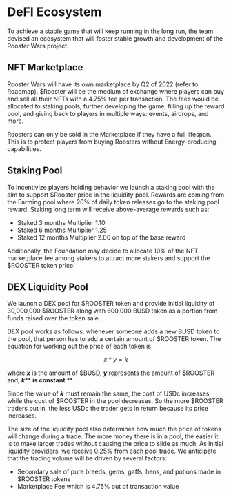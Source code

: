# DeFI Ecosystem

To achieve a stable game that will keep running in the long run, the team devised an ecosystem that will foster stable growth and development of the Rooster Wars project.

## NFT Marketplace

Rooster Wars will have its own marketplace by Q2 of 2022 (refer to Roadmap). $Rooster will be the medium of exchange where players can buy and sell all their NFTs with a 4.75% fee per transaction. The fees would be allocated to staking pools, further developing the game, filling up the reward pool, and giving back to players in multiple ways: events, airdrops, and more.&#x20;

Roosters can only be sold in the Marketplace if they have a full lifespan. This is to protect players from buying Roosters without Energy-producing capabilities.

## Staking Pool

To incentivize players holding behavior we launch a staking pool with the aim to support $Rooster price in the liquidity pool. Rewards are coming from the Farming pool where 20% of daily token releases go to the staking pool reward. Staking long term will receive above-average rewards such as:

* Staked 3 months Multiplier 1.10&#x20;
* Staked 6 months Multiplier 1.25&#x20;
* Staked 12 months Multiplier 2.00 on top of the base reward

Additionally, the Foundation may decide to allocate 10% of the NFT marketplace fee among stakers to attract more stakers and support the $ROOSTER token price.

## DEX Liquidity Pool

We launch a DEX pool for $ROOSTER token and provide initial liquidity of 30,000,000 $ROOSTER along with 600,000 BUSD taken as a portion from funds raised over the token sale.&#x20;

DEX pool works as follows: whenever someone adds a new BUSD token to the pool, that person has to add a certain amount of $ROOSTER token. The equation for working out the price of each token is

$$
x * y = k
$$

​where _**x**_ is the amount of $BUSD, _**y**_ represents the amount of $ROOSTER and, _**k**_** **is constant**.**

Since the value of _**k**_ must remain the same, the cost of USDc increases while the cost of $ROOSTER in the pool decreases. So the more $ROOSTER traders put in, the less USDc the trader gets in return because its price increases.&#x20;

The size of the liquidity pool also determines how much the price of tokens will change during a trade. The more money there is in a pool, the easier it is to make larger trades without causing the price to slide as much. As initial liquidity providers, we receive 0.25% from each pool trade. We anticipate that the trading volume will be driven by several factors:

* Secondary sale of pure breeds, gems, gaffs, hens, and potions made in $ROOSTER tokens
* Marketplace Fee which is 4.75% out of transaction value
